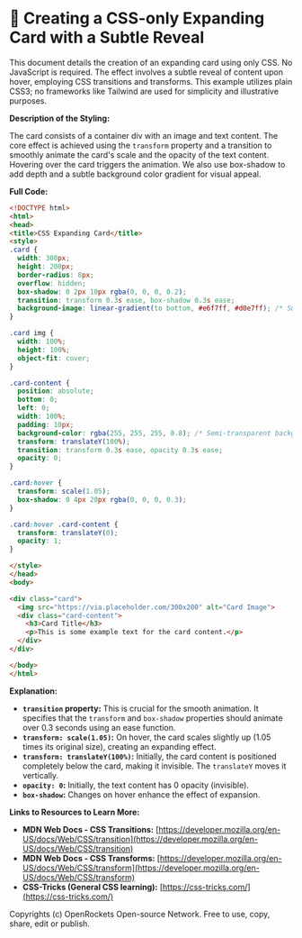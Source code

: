 # 🐞 Creating a CSS-only Expanding Card with a Subtle Reveal


This document details the creation of an expanding card using only CSS.  No JavaScript is required. The effect involves a subtle reveal of content upon hover, employing CSS transitions and transforms. This example utilizes plain CSS3; no frameworks like Tailwind are used for simplicity and illustrative purposes.


**Description of the Styling:**

The card consists of a container div with an image and text content.  The core effect is achieved using the `transform` property and a transition to smoothly animate the card's scale and the opacity of the text content.  Hovering over the card triggers the animation.  We also use box-shadow to add depth and a subtle background color gradient for visual appeal.


**Full Code:**

```html
<!DOCTYPE html>
<html>
<head>
<title>CSS Expanding Card</title>
<style>
.card {
  width: 300px;
  height: 200px;
  border-radius: 8px;
  overflow: hidden;
  box-shadow: 0 2px 10px rgba(0, 0, 0, 0.2);
  transition: transform 0.3s ease, box-shadow 0.3s ease;
  background-image: linear-gradient(to bottom, #e6f7ff, #d0e7ff); /* Subtle gradient */
}

.card img {
  width: 100%;
  height: 100%;
  object-fit: cover;
}

.card-content {
  position: absolute;
  bottom: 0;
  left: 0;
  width: 100%;
  padding: 10px;
  background-color: rgba(255, 255, 255, 0.8); /* Semi-transparent background */
  transform: translateY(100%);
  transition: transform 0.3s ease, opacity 0.3s ease;
  opacity: 0;
}

.card:hover {
  transform: scale(1.05);
  box-shadow: 0 4px 20px rgba(0, 0, 0, 0.3);
}

.card:hover .card-content {
  transform: translateY(0);
  opacity: 1;
}

</style>
</head>
<body>

<div class="card">
  <img src="https://via.placeholder.com/300x200" alt="Card Image">
  <div class="card-content">
    <h3>Card Title</h3>
    <p>This is some example text for the card content.</p>
  </div>
</div>

</body>
</html>
```


**Explanation:**

* **`transition` property:** This is crucial for the smooth animation.  It specifies that the `transform` and `box-shadow` properties should animate over 0.3 seconds using an ease function.
* **`transform: scale(1.05)`:** On hover, the card scales slightly up (1.05 times its original size), creating an expanding effect.
* **`transform: translateY(100%)`:** Initially, the card content is positioned completely below the card, making it invisible.  The `translateY` moves it vertically.
* **`opacity: 0`:** Initially, the text content has 0 opacity (invisible).
* **`box-shadow`:**  Changes on hover enhance the effect of expansion.


**Links to Resources to Learn More:**

* **MDN Web Docs - CSS Transitions:** [https://developer.mozilla.org/en-US/docs/Web/CSS/transition](https://developer.mozilla.org/en-US/docs/Web/CSS/transition)
* **MDN Web Docs - CSS Transforms:** [https://developer.mozilla.org/en-US/docs/Web/CSS/transform](https://developer.mozilla.org/en-US/docs/Web/CSS/transform)
* **CSS-Tricks (General CSS learning):** [https://css-tricks.com/](https://css-tricks.com/)


Copyrights (c) OpenRockets Open-source Network. Free to use, copy, share, edit or publish.

